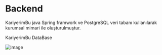 # Backend
KariyerimBu java Spring framwork ve PostgreSQL veri tabanı kullanılarak kurumsal mimari ile oluşturulmuştur.



KariyerimBu DataBase

![image](https://user-images.githubusercontent.com/62286850/200070990-eac2ae8d-dd80-4432-93d6-5dda0d617b97.png)
